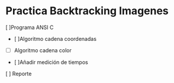 # Practica Backtracking Imagenes
[ ]Programa ANSI C
- [ ]Algoritmo cadena coordenadas
* [ ] Algoritmo cadena color
*  [ ]Añadir medición de tiempos

[ ] Reporte
